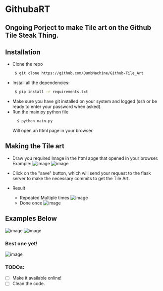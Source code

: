 # GithubaRT

## Ongoing Porject to make Tile art on the Github Tile Steak Thing.

## Installation
- Clone the repo
  ```bash
   $ git clone https://github.com/DumbMachine/Github-Tile_Art
  ```
- Install all the dependencies:
  ```bash
   $ pip install -r requirements.txt
  ```
- Make sure you have git installed on your system and logged (ssh or be ready to enter your password when asked).
- Run the main.py python file
  ```bash
    $ python main.py
  ```
  Will open an html page in your browser.

## Making the Tile art
- Draw you required Image in the html apge that opened in your browser. Example:
![image](https://user-images.githubusercontent.com/23381512/57159337-4ef2c100-6e03-11e9-8eb8-3682b0c0381d.png)
![image](https://user-images.githubusercontent.com/23381512/57159318-426e6880-6e03-11e9-8a06-bc47623889d5.png)

- Click on the "save" button, which will send your request to the flask server to make the necessary commits to get the Tile Art.

- Result
  - Repeated Multiple times ![image](https://user-images.githubusercontent.com/23381512/57159434-82cde680-6e03-11e9-9ba2-8badb2526541.png)
  - Done once ![image](https://user-images.githubusercontent.com/23381512/57159451-8f523f00-6e03-11e9-8b05-1111dc39f7ad.png)

## Examples Below

![image](https://user-images.githubusercontent.com/23381512/57026140-a6076300-6c56-11e9-8887-1c60235d86be.png)
![image](https://user-images.githubusercontent.com/23381512/57026165-b91a3300-6c56-11e9-98d6-3fd68e0cb0e7.png)


### Best one yet!
![image](https://user-images.githubusercontent.com/23381512/57042415-31e2b480-6c82-11e9-97b6-5a9c7312d8d0.png)

### TODOs:
- [ ] Make it available online!
- [ ] Clean the code.
